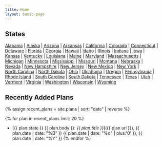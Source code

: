 ```yaml
---
title: Home
layout: basic-page
---
```


States
---

[Alabama](states/alabama.html) |
[Alaska](states/alaska.html) |
[Arizona](states/arizona.html) |
[Arkansas](states/arkansas.html) |
[California](states/california.html) |
[Colorado](states/colorado.html) |
[Connecticut](states/connecticut.html) |
[Delaware](states/delaware.html) |
[Florida](states/florida.html) |
[Georgia](states/georgia.html) |
[Hawaii](states/hawaii.html) |
[Idaho](states/idaho.html) |
[Illinois](states/illinois.html) |
[Indiana](states/indiana.html) |
[Iowa](states/iowa.html) |
[Kansas](states/kansas.html) |
[Kentucky](states/kentucky.html) |
[Louisiana](states/louisiana.html) |
[Maine](states/maine.html) |
[Maryland](states/maryland.html) |
[Massachusetts](states/massachusetts.html) |
[Michigan](states/michigan.html) |
[Minnesota](states/minnesota.html) |
[Mississippi](states/mississippi.html) |
[Missouri](states/missouri.html) |
[Montana](states/montana.html) |
[Nebraska](states/nebraska.html) |
[Nevada](states/nevada.html) |
[New&nbsp;Hampshire](states/new-hampshire.html) |
[New&nbsp;Jersey](states/new-jersey.html) |
[New&nbsp;Mexico](states/new-mexico.html) |
[New&nbsp;York](states/new-york.html) |
[North&nbsp;Carolina](states/north-carolina.html) |
[North&nbsp;Dakota](states/north-dakota.html) |
[Ohio](states/ohio.html) |
[Oklahoma](states/oklahoma.html) |
[Oregon](states/oregon.html) |
[Pennsylvania](states/pennsylvania.html) |
[Rhode&nbsp;Island](states/rhode-island.html) |
[South&nbsp;Carolina](states/south-carolina.html) |
[South&nbsp;Dakota](states/south-dakota.html) |
[Tennessee](states/tennessee.html) |
[Texas](states/texas.html) |
[Utah](states/utah.html) |
[Vermont](states/vermont.html) |
[Virginia](states/virginia.html) |
[Washington](states/washington.html) |
[Wisconsin](states/wisconsin.html) |
[Wyoming](states/wyoming.html)


Recently Added Plans
---

{% assign recent_plans = site.plans | sort: "date" | reverse %}

{% for plan in recent_plans limit: 20 %}
- [{{ plan.state }} {{ plan.body }}: *{{ plan.title }}*]({{ plan.url }}), {{ plan.date | date: "%B" }} {{ plan.date | date: "%d" | plus:'0' }},  {{ plan.date | date: "%Y" }}
{% endfor %}
